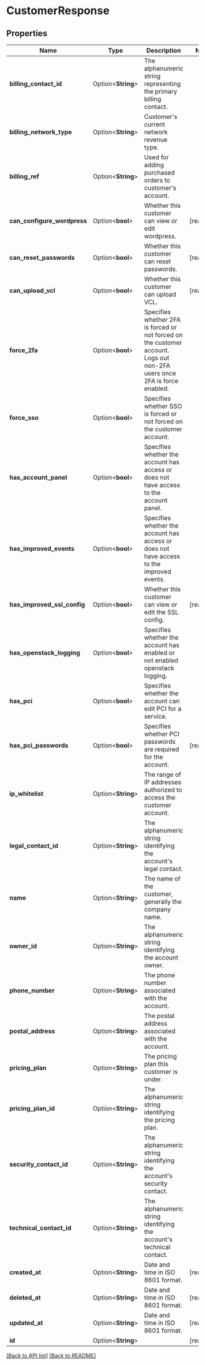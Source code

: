 # CustomerResponse

## Properties

Name | Type | Description | Notes
------------ | ------------- | ------------- | -------------
**billing_contact_id** | Option<**String**> | The alphanumeric string representing the primary billing contact. | 
**billing_network_type** | Option<**String**> | Customer's current network revenue type. | 
**billing_ref** | Option<**String**> | Used for adding purchased orders to customer's account. | 
**can_configure_wordpress** | Option<**bool**> | Whether this customer can view or edit wordpress. | [readonly]
**can_reset_passwords** | Option<**bool**> | Whether this customer can reset passwords. | [readonly]
**can_upload_vcl** | Option<**bool**> | Whether this customer can upload VCL. | [readonly]
**force_2fa** | Option<**bool**> | Specifies whether 2FA is forced or not forced on the customer account. Logs out non-2FA users once 2FA is force enabled. | 
**force_sso** | Option<**bool**> | Specifies whether SSO is forced or not forced on the customer account. | 
**has_account_panel** | Option<**bool**> | Specifies whether the account has access or does not have access to the account panel. | 
**has_improved_events** | Option<**bool**> | Specifies whether the account has access or does not have access to the improved events. | 
**has_improved_ssl_config** | Option<**bool**> | Whether this customer can view or edit the SSL config. | [readonly]
**has_openstack_logging** | Option<**bool**> | Specifies whether the account has enabled or not enabled openstack logging. | 
**has_pci** | Option<**bool**> | Specifies whether the account can edit PCI for a service. | 
**has_pci_passwords** | Option<**bool**> | Specifies whether PCI passwords are required for the account. | [readonly]
**ip_whitelist** | Option<**String**> | The range of IP addresses authorized to access the customer account. | 
**legal_contact_id** | Option<**String**> | The alphanumeric string identifying the account's legal contact. | 
**name** | Option<**String**> | The name of the customer, generally the company name. | 
**owner_id** | Option<**String**> | The alphanumeric string identifying the account owner. | 
**phone_number** | Option<**String**> | The phone number associated with the account. | 
**postal_address** | Option<**String**> | The postal address associated with the account. | 
**pricing_plan** | Option<**String**> | The pricing plan this customer is under. | 
**pricing_plan_id** | Option<**String**> | The alphanumeric string identifying the pricing plan. | 
**security_contact_id** | Option<**String**> | The alphanumeric string identifying the account's security contact. | 
**technical_contact_id** | Option<**String**> | The alphanumeric string identifying the account's technical contact. | 
**created_at** | Option<**String**> | Date and time in ISO 8601 format. | [readonly]
**deleted_at** | Option<**String**> | Date and time in ISO 8601 format. | [readonly]
**updated_at** | Option<**String**> | Date and time in ISO 8601 format. | [readonly]
**id** | Option<**String**> |  | [readonly]

[[Back to API list]](../README.md#documentation-for-api-endpoints) [[Back to README]](../README.md)


